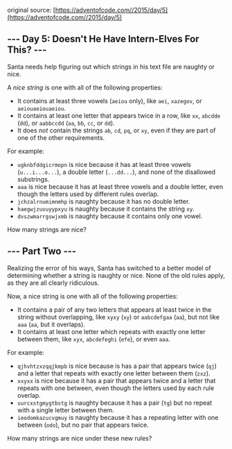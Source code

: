 original source: [https://adventofcode.com//2015/day/5](https://adventofcode.com//2015/day/5)
## --- Day 5: Doesn't He Have Intern-Elves For This? ---
Santa needs help figuring out which strings in his text file are naughty or nice.

A *nice string* is one with all of the following properties:


 - It contains at least three vowels (`aeiou` only), like `aei`, `xazegov`, or `aeiouaeiouaeiou`.
 - It contains at least one letter that appears twice in a row, like `xx`, `abcdde` (`dd`), or `aabbccdd` (`aa`, `bb`, `cc`, or `dd`).
 - It does *not* contain the strings `ab`, `cd`, `pq`, or `xy`, even if they are part of one of the other requirements.

For example:


 - `ugknbfddgicrmopn` is nice because it has at least three vowels (`u...i...o...`), a double letter (`...dd...`), and none of the disallowed substrings.
 - `aaa` is nice because it has at least three vowels and a double letter, even though the letters used by different rules overlap.
 - `jchzalrnumimnmhp` is naughty because it has no double letter.
 - `haegwjzuvuyypxyu` is naughty because it contains the string `xy`.
 - `dvszwmarrgswjxmb` is naughty because it contains only one vowel.

How many strings are nice?


## --- Part Two ---
Realizing the error of his ways, Santa has switched to a better model of determining whether a string is naughty or nice.  None of the old rules apply, as they are all clearly ridiculous.

Now, a nice string is one with all of the following properties:


 - It contains a pair of any two letters that appears at least twice in the string without overlapping, like `xyxy` (`xy`) or `aabcdefgaa` (`aa`), but not like `aaa` (`aa`, but it overlaps).
 - It contains at least one letter which repeats with exactly one letter between them, like `xyx`, `abcdefeghi` (`efe`), or even `aaa`.

For example:


 - `qjhvhtzxzqqjkmpb` is nice because is has a pair that appears twice (`qj`) and a letter that repeats with exactly one letter between them (`zxz`).
 - `xxyxx` is nice because it has a pair that appears twice and a letter that repeats with one between, even though the letters used by each rule overlap.
 - `uurcxstgmygtbstg` is naughty because it has a pair (`tg`) but no repeat with a single letter between them.
 - `ieodomkazucvgmuy` is naughty because it has a repeating letter with one between (`odo`), but no pair that appears twice.

How many strings are nice under these new rules?


